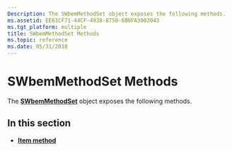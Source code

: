 ```yaml
---
Description: The SWbemMethodSet object exposes the following methods.
ms.assetid: EE61CF71-44CF-4938-8750-6B0FA3002043
ms.tgt_platform: multiple
title: SWbemMethodSet Methods
ms.topic: reference
ms.date: 05/31/2018
---
```


# SWbemMethodSet Methods

The [**SWbemMethodSet**](swbemmethodset.md) object exposes the following methods.

## In this section

-   [**Item method**](swbemmethodset-item.md)

 

 



